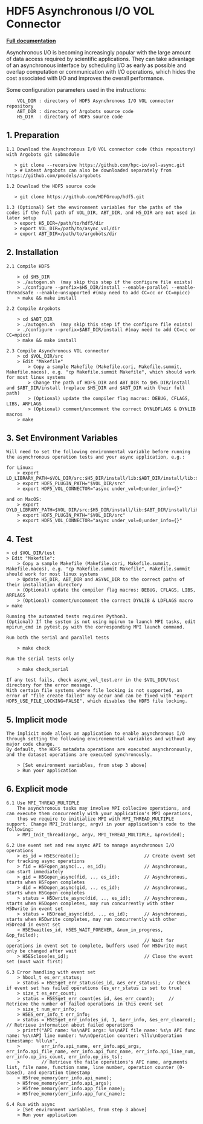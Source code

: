 # HDF5 Asynchronous I/O VOL Connector

[**Full documentation**](https://hdf5-vol-async.readthedocs.io)

Asynchronous I/O is becoming increasingly popular with the large amount of data access required by scientific applications. They can take advantage of an asynchronous interface by scheduling I/O as early as possible and overlap computation or communication with I/O operations, which hides the cost associated with I/O and improves the overall performance.

Some configuration parameters used in the instructions:

        VOL_DIR : directory of HDF5 Asynchronous I/O VOL connector repository
        ABT_DIR : directory of Argobots source code
        H5_DIR  : directory of HDF5 source code

## 1. Preparation

    1.1 Download the Asynchronous I/O VOL connector code (this repository) with Argobots git submodule 

       > git clone --recursive https://github.com/hpc-io/vol-async.git
       > # Latest Argobots can also be downloaded separately from https://github.com/pmodels/argobots

    1.2 Download the HDF5 source code

       > git clone https://github.com/HDFGroup/hdf5.git

    1.3 (Optional) Set the environment variables for the paths of the codes if the full path of VOL_DIR, ABT_DIR, and H5_DIR are not used in later setup
       > export H5_DIR=/path/to/hdf5/dir
       > export VOL_DIR=/path/to/async_vol/dir
       > export ABT_DIR=/path/to/argobots/dir

## 2. Installation

    2.1 Compile HDF5

        > cd $H5_DIR
        > ./autogen.sh  (may skip this step if the configure file exists)
        > ./configure --prefix=$H5_DIR/install --enable-parallel --enable-threadsafe --enable-unsupported #(may need to add CC=cc or CC=mpicc)
        > make && make install

    2.2 Compile Argobots

        > cd $ABT_DIR
        > ./autogen.sh  (may skip this step if the configure file exists)
        > ./configure --prefix=$ABT_DIR/install #(may need to add CC=cc or CC=mpicc)
        > make && make install

    2.3 Compile Asynchronous VOL connector
        > cd $VOL_DIR/src
        > Edit "Makefile"
            > Copy a sample Makefile (Makefile.cori, Makefile.summit, Makefile.macos), e.g. "cp Makefile.summit Makefile", which should work for most linux systems
            > Change the path of HDF5_DIR and ABT_DIR to $H5_DIR/install and $ABT_DIR/install (replace $H5_DIR and $ABT_DIR with their full path)
            > (Optional) update the compiler flag macros: DEBUG, CFLAGS, LIBS, ARFLAGS
            > (Optional) comment/uncomment the correct DYNLDFLAGS & DYNLIB macros
        > make

## 3. Set Environment Variables

    Will need to set the following environmental variable before running the asynchronous operation tests and your async application, e.g.:

    for Linux:
        > export LD_LIBRARY_PATH=$VOL_DIR/src:$H5_DIR/install/lib:$ABT_DIR/install/lib:$LD_LIBRARY_PATH
        > export HDF5_PLUGIN_PATH="$VOL_DIR/src"
        > export HDF5_VOL_CONNECTOR="async under_vol=0;under_info={}" 

    and on MacOS:
        > export DYLD_LIBRARY_PATH=$VOL_DIR/src:$H5_DIR/install/lib:$ABT_DIR/install/lib:$DYLD_LIBRARY_PATH
        > export HDF5_PLUGIN_PATH="$VOL_DIR/src"
        > export HDF5_VOL_CONNECTOR="async under_vol=0;under_info={}" 

## 4. Test

    > cd $VOL_DIR/test
    > Edit "Makefile":
        > Copy a sample Makefile (Makefile.cori, Makefile.summit, Makefile.macos), e.g. "cp Makefile.summit Makefile", Makefile.summit should work for most linux systems
        > Update H5_DIR, ABT_DIR and ASYNC_DIR to the correct paths of their installation directory
        > (Optional) update the compiler flag macros: DEBUG, CFLAGS, LIBS, ARFLAGS
        > (Optional) comment/uncomment the correct DYNLIB & LDFLAGS macro
    > make
    
    Running the automated tests requires Python3.
    (Optional) If the system is not using mpirun to launch MPI tasks, edit mpirun_cmd in pytest.py with the corresponding MPI launch command.
    
    Run both the serial and parallel tests

        > make check

    Run the serial tests only

        > make check_serial

    If any test fails, check async_vol_test.err in the $VOL_DIR/test directory for the error message. 
    With certain file systems where file locking is not supported, an error of "file create failed" may occur and can be fixed with "export HDF5_USE_FILE_LOCKING=FALSE", which disables the HDF5 file locking.

## 5. Implicit mode

    The implicit mode allows an application to enable asynchronous I/O through setting the following environemental variables and without any major code change. 
    By default, the HDF5 metadata operations are executed asynchronously, and the dataset operations are executed synchronously.

        > [Set environment variables, from step 3 above]
        > Run your application

## 6. Explicit mode

    6.1 Use MPI_THREAD_MULTIPLE
        The asynchronous tasks may involve MPI collecive operations, and can execute them concurrently with your application's MPI operations, 
        thus we require to initialize MPI with MPI_THREAD_MULTIPLE support. Change MPI_Init(argc, argv) in your application's code to the following:
        > MPI_Init_thread(argc, argv, MPI_THREAD_MULTIPLE, &provided);
        
    6.2 Use event set and new async API to manage asynchronous I/O operations
        > es_id = H5EScreate();                        // Create event set for tracking async operations
        > fid = H5Fopen_async(.., es_id);              // Asynchronous, can start immediately
        > gid = H5Gopen_async(fid, .., es_id);         // Asynchronous, starts when H5Fopen completes
        > did = H5Dopen_async(gid, .., es_id);         // Asynchronous, starts when H5Gopen completes
        > status = H5Dwrite_async(did, .., es_id);     // Asynchronous, starts when H5Dopen completes, may run concurrently with other H5Dwrite in event set
        > status = H5Dread_async(did, .., es_id);      // Asynchronous, starts when H5Dwrite completes, may run concurrently with other H5Dread in event set
        > H5ESwait(es_id, H5ES_WAIT_FOREVER, &num_in_progress, &op_failed); 
        >                                              // Wait for operations in event set to complete, buffers used for H5Dwrite must only be changed after wait
        > H5ESclose(es_id);                            // Close the event set (must wait first)

    6.3 Error handling with event set
        > hbool_t es_err_status;
        > status = H5ESget_err_status(es_id, &es_err_status);   // Check if event set has failed operations (es_err_status is set to true)
        > size_t es_err_count;
        > status = H5ESget_err_count(es_id, &es_err_count);     // Retrieve the number of failed operations in this event set
        > size_t num_err_info;
        > H5ES_err_info_t err_info;
        > status = H5ESget_err_info(es_id, 1, &err_info, &es_err_cleared);   // Retrieve information about failed operations 
        > printf("API name: %s\nAPI args: %s\nAPI file name: %s\n API func name: %s\nAPI line number: %u\nOperation counter: %llu\nOperation timestamp: %llu\n",
        >        err_info.api_name, err_info.api_args, err_info.api_file_name, err_info.api_func_name, err_info.api_line_num, err_info.op_ins_count, err_info.op_ins_ts);    
        >        // Retrieve the faile operations's API name, arguments list, file name, function name, line number, operation counter (0-based), and operation timestamp
        > H5free_memory(err_info.api_name);
        > H5free_memory(err_info.api_args);
        > H5free_memory(err_info.app_file_name);
        > H5free_memory(err_info.app_func_name);

    6.4 Run with async
        > [Set environment variables, from step 3 above]
        > Run your application

